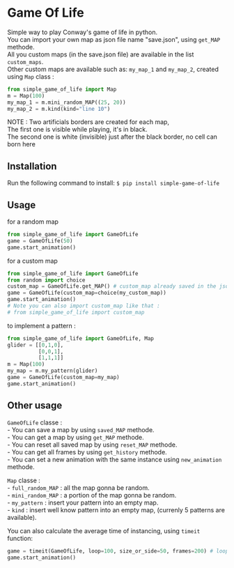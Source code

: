 # Game Of Life

Simple way to play Conway's game of life in python.<br>
You can import your own map as json file name "save.json", using `get_MAP` methode.<br>
All you custom maps (in the save.json file) are available in the list `custom_maps`.<br>
Other custom maps are available such as: `my_map_1` and `my_map_2`, created using `Map` class : <br>
```python
from simple_game_of_life import Map
m = Map(100)
my_map_1 = m.mini_random_MAP((25, 20))
my_map_2 = m.kind(kind="line 10")
```

NOTE : Two artificials borders are created for each map, <br>
The first one is visible while playing, it's in black.<br>
The second one is white (invisible) just after the black border, no cell can born here


## Installation

Run the following command to install:
```$ pip install simple-game-of-life ```

## Usage

for a random map
```python
from simple_game_of_life import GameOfLife
game = GameOfLife(50) 
game.start_animation()
```

for a custom map
```python
from simple_game_of_life import GameOfLife
from random import choice
custom_map = GameOfLife.get_MAP() # custom_map already saved in the json file
game = GameOfLife(custom_map=choice(my_custom_map))
game.start_animation()
# Note you can also import custom_map like that :
# from simple_game_of_life import custom_map 
```

to implement a pattern :
```python
from simple_game_of_life import GameOfLife, Map
glider = [[0,1,0],
          [0,0,1],
          [1,1,1]]
m = Map(100)
my_map = m.my_pattern(glider)
game = GameOfLife(custom_map=my_map)
game.start_animation()
```

## Other usage

`GameOfLife` classe :<br>
    - You can save a map by using `saved_MAP` methode.<br>
    - You can get a map by using `get_MAP` methode.<br>
    - You can reset all saved map by using `reset_MAP` methode.<br>
    - You can get all frames by using `get_history` methode.<br>
    - You can set a new animation with the same instance using `new_animation` methode.<br>


`Map` classe :<br>
    - `full_random_MAP` : all the map gonna be random.<br>
    - `mini_random_MAP` : a portion of the map gonna be random.<br>
    - `my_pattern` : insert your pattern into an empty map.<br>
    - `kind` : insert well know pattern into an empty map, (currenly 5 patterns are available).<br>


You can also calculate the average time of instancing, using `timeit` function:
```python
game = timeit(GameOfLife, loop=100, size_or_side=50, frames=200) # loop : number of loop
game.start_animation()
```